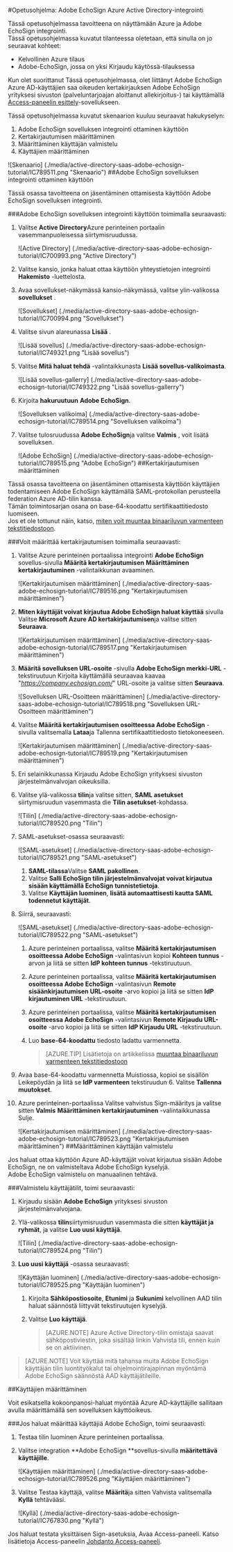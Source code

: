 <properties 
    pageTitle="Opetusohjelma: Azure Active Directory-integrointi Adobe EchoSign | Microsoft Azure" 
    description="Opettele käyttämään Adobe EchoSign Azure Active Directory-hakemistosta käyttöön kertakirjautumisen, automaattinen valmistelu ja lisää!" 
    services="active-directory" 
    authors="jeevansd"  
    documentationCenter="na" 
    manager="femila"/>
<tags 
    ms.service="active-directory" 
    ms.devlang="na" 
    ms.topic="article" 
    ms.tgt_pltfrm="na" 
    ms.workload="identity" 
    ms.date="09/29/2016" 
    ms.author="jeedes" />

#<a name="tutorial-azure-active-directory-integration-with-adobe-echosign"></a>Opetusohjelma: Adobe EchoSign Azure Active Directory-integrointi

Tässä opetusohjelmassa tavoitteena on näyttämään Azure ja Adobe EchoSign integrointi.  
Tässä opetusohjelmassa kuvatut tilanteessa oletetaan, että sinulla on jo seuraavat kohteet:

-   Kelvollinen Azure tilaus
-   Adobe-EchoSign, jossa on yksi Kirjaudu käytössä-tilauksessa

Kun olet suorittanut Tässä opetusohjelmassa, olet liittänyt Adobe EchoSign Azure AD-käyttäjien saa oikeuden kertakirjauksen Adobe EchoSign yrityksesi sivuston (palveluntarjoajan aloittanut allekirjoitus-) tai käyttämällä [Access-paneelin esittely](active-directory-saas-access-panel-introduction.md)-sovellukseen.

Tässä opetusohjelmassa kuvatut skenaarion kuuluu seuraavat hakukyselyn:

1.  Adobe EchoSign sovelluksen integrointi ottaminen käyttöön
2.  Kertakirjautumisen määrittäminen
3.  Määrittäminen käyttäjän valmistelu
4.  Käyttäjien määrittäminen

![Skenaario] (./media/active-directory-saas-adobe-echosign-tutorial/IC789511.png "Skenaario")
##<a name="enabling-the-application-integration-for-adobe-echosign"></a>Adobe EchoSign sovelluksen integrointi ottaminen käyttöön

Tässä osassa tavoitteena on jäsentäminen ottamisesta käyttöön Adobe EchoSign sovelluksen integrointi.

###<a name="to-enable-the-application-integration-for-adobe-echosign-perform-the-following-steps"></a>Adobe EchoSign sovelluksen integrointi käyttöön toimimalla seuraavasti:

1.  Valitse **Active Directory**Azure perinteinen portaalin vasemmanpuoleisessa siirtymisruudussa.

    ![Active Directory] (./media/active-directory-saas-adobe-echosign-tutorial/IC700993.png "Active Directory")

2.  Valitse kansio, jonka haluat ottaa käyttöön yhteystietojen integrointi **Hakemisto** -luettelosta.

3.  Avaa sovellukset-näkymässä kansio-näkymässä, valitse ylin-valikossa **sovellukset** .

    ![Sovellukset] (./media/active-directory-saas-adobe-echosign-tutorial/IC700994.png "Sovellukset")

4.  Valitse sivun alareunassa **Lisää** .

    ![Lisää sovellus] (./media/active-directory-saas-adobe-echosign-tutorial/IC749321.png "Lisää sovellus")

5.  Valitse **Mitä haluat tehdä** -valintaikkunasta **Lisää sovellus-valikoimasta**.

    ![Lisää sovellus-gallerry] (./media/active-directory-saas-adobe-echosign-tutorial/IC749322.png "Lisää sovellus-gallerry")

6.  Kirjoita **hakuruutuun** **Adobe EchoSign**.

    ![Sovelluksen valikoima] (./media/active-directory-saas-adobe-echosign-tutorial/IC789514.png "Sovelluksen valikoima")

7.  Valitse tulosruudussa **Adobe EchoSign**ja valitse **Valmis** , voit lisätä sovelluksen.

    ![Adobe EchoSign] (./media/active-directory-saas-adobe-echosign-tutorial/IC789515.png "Adobe EchoSign")
##<a name="configuring-single-sign-on"></a>Kertakirjautumisen määrittäminen

Tässä osassa tavoitteena on jäsentäminen ottamisesta käyttöön käyttäjien todentamiseen Adobe EchoSign käyttämällä SAML-protokollan perusteella federation Azure AD-tilin kanssa.  
Tämän toimintosarjan osana on base-64-koodattu sertifikaattitiedosto luomiseen.  
Jos et ole tottunut näin, katso, [miten voit muuntaa binaariluvun varmenteen tekstitiedostoon](http://youtu.be/PlgrzUZ-Y1o).

###<a name="to-configure-single-sign-on-perform-the-following-steps"></a>Voit määrittää kertakirjautumisen toimimalla seuraavasti:

1.  Valitse Azure perinteinen portaalissa integrointi **Adobe EchoSign** sovellus-sivulla **Määritä kertakirjautumisen** **Määrittäminen kertakirjautuminen** -valintaikkunan avaaminen.

    ![Kertakirjautumisen määrittäminen] (./media/active-directory-saas-adobe-echosign-tutorial/IC789516.png "Kertakirjautumisen määrittäminen")

2.  **Miten käyttäjät voivat kirjautua Adobe EchoSign haluat käyttää** sivulla Valitse **Microsoft Azure AD kertakirjautumisen**ja valitse sitten **Seuraava**.

    ![Kertakirjautumisen määrittäminen] (./media/active-directory-saas-adobe-echosign-tutorial/IC789517.png "Kertakirjautumisen määrittäminen")

3.  **Määritä sovelluksen URL-osoite** -sivulla **Adobe EchoSign merkki-URL** -tekstiruutuun Kirjoita käyttämällä seuraavaa kaavaa "*https://company.echosign.com/*" URL-osoite ja valitse sitten **Seuraava**.

    ![Sovelluksen URL-Osoitteen määrittäminen] (./media/active-directory-saas-adobe-echosign-tutorial/IC789518.png "Sovelluksen URL-Osoitteen määrittäminen")

4.  Valitse **Määritä kertakirjautumisen osoitteessa Adobe EchoSign** -sivulla valitsemalla **Lataa**ja Tallenna sertifikaattitiedosto tietokoneeseen.

    ![Kertakirjautumisen määrittäminen] (./media/active-directory-saas-adobe-echosign-tutorial/IC789519.png "Kertakirjautumisen määrittäminen")

5.  Eri selainikkunassa Kirjaudu Adobe EchoSign yrityksesi sivuston järjestelmänvalvojan oikeuksilla.

6.  Valitse ylä-valikossa **tilin**ja valitse sitten, **SAML asetukset** siirtymisruudun vasemmasta die **Tilin asetukset**-kohdassa.

    ![Tilin] (./media/active-directory-saas-adobe-echosign-tutorial/IC789520.png "Tilin")

7.  SAML-asetukset-osassa seuraavasti:

    ![SAML-asetukset] (./media/active-directory-saas-adobe-echosign-tutorial/IC789521.png "SAML-asetukset")

    1.  **SAML-tilassa**Valitse **SAML pakollinen**.
    2.  Valitse **Salli EchoSign tilin järjestelmänvalvojat voivat kirjautua sisään käyttämällä EchoSign tunnistetietoja**.
    3.  Valitse **Käyttäjän luominen**, **lisätä automaattisesti kautta SAML todennetut käyttäjät**.

8.  Siirrä, seuraavasti:

    ![SAML-asetukset] (./media/active-directory-saas-adobe-echosign-tutorial/IC789522.png "SAML-asetukset")

    1.  Azure perinteinen portaalissa, valitse **Määritä kertakirjautumisen osoitteessa Adobe EchoSign** -valintasivun kopioi **Kohteen tunnus** -arvon ja liitä se sitten **IdP kohteen tunnus** -tekstiruutuun.
    2.  Azure perinteinen portaalissa, valitse **Määritä kertakirjautumisen osoitteessa Adobe EchoSign** -valintasivun **Remote sisäänkirjautumisen URL-osoite** -arvo kopioi ja liitä se sitten **IdP kirjautuminen URL** -tekstiruutuun.
    3.  Azure perinteinen portaalissa, valitse **Määritä kertakirjautumisen osoitteessa Adobe EchoSign** -valintasivun **Remote Kirjaudu URL-osoite** -arvo kopioi ja liitä se sitten **IdP Kirjaudu URL** -tekstiruutuun.
    4.  Luo **base-64-koodattu** tiedosto ladattu varmennetta.  

        >[AZURE.TIP] Lisätietoja on artikkelissa [muuntaa binaariluvun varmenteen tekstitiedostoon](http://youtu.be/PlgrzUZ-Y1o) 
 5.  Avaa base-64-koodattu varmennetta Muistiossa, kopioi se sisällön Leikepöydän ja liitä se **IdP varmenteen** tekstiruudun 6.  Valitse **Tallenna muutokset**.

9.  Azure perinteinen-portaalissa Valitse vahvistus Sign-määritys ja valitse sitten **Valmis** **Määrittäminen kertakirjautuminen** -valintaikkunassa Sulje.

    ![Kertakirjautumisen määrittäminen] (./media/active-directory-saas-adobe-echosign-tutorial/IC789523.png "Kertakirjautumisen määrittäminen")
##<a name="configuring-user-provisioning"></a>Määrittäminen käyttäjän valmistelu

Jos haluat ottaa käyttöön Azure AD-käyttäjät voivat kirjautua sisään Adobe EchoSign, ne on valmisteltava Adobe EchoSign kyselyjä.  
Adobe EchoSign valmistelu on manuaalinen tehtävä.

###<a name="to-provision-a-user-accounts-perform-the-following-steps"></a>Valmistelu käyttäjätilit, toimi seuraavasti:

1.  Kirjaudu sisään **Adobe EchoSign** yrityksesi sivuston järjestelmänvalvojana.

2.  Ylä-valikossa **tilin**siirtymisruudun vasemmasta die sitten **käyttäjät ja ryhmät**, ja valitse **Luo uusi käyttäjä**.

    ![Tilin] (./media/active-directory-saas-adobe-echosign-tutorial/IC789524.png "Tilin")

3.  **Luo uusi käyttäjä** -osassa seuraavasti:

    ![Käyttäjän luominen] (./media/active-directory-saas-adobe-echosign-tutorial/IC789525.png "Käyttäjän luominen")

    1.  Kirjoita **Sähköpostiosoite**, **Etunimi** ja **Sukunimi** kelvollinen AAD tilin haluat säännöstä liittyvät tekstiruutujen kyselyjä.
    2.  Valitse **Luo käyttäjä**.

        >[AZURE.NOTE] Azure Active Directory-tilin omistaja saavat sähköpostiviestin, joka sisältää linkin Vahvista tili, ennen kuin se on aktiivinen.

>[AZURE.NOTE] Voit käyttää mitä tahansa muita Adobe EchoSign käyttäjän tilin luontityökalut tai ohjelmointirajapinnan myöntämä Adobe EchoSign säännöstä AAD käyttäjätileille.

##<a name="assigning-users"></a>Käyttäjien määrittäminen

Voit esikatsella kokoonpanosi-haluat myöntää Azure AD-käyttäjille sallitaan avulla määrittämällä sen sovelluksen käyttöoikeus.

###<a name="to-assign-users-to-adobe-echosign-perform-the-following-steps"></a>Jos haluat määrittää käyttäjiä Adobe EchoSign, toimi seuraavasti:

1.  Testaa tilin luominen Azure perinteinen portaalissa.

2.  Valitse integration **Adobe EchoSign **sovellus-sivulla **määritettävä käyttäjille**.

    ![Käyttäjien määrittäminen] (./media/active-directory-saas-adobe-echosign-tutorial/IC789526.png "Käyttäjien määrittäminen")

3.  Valitse Testaa käyttäjä, valitse **Määritä**ja sitten Vahvista valitsemalla **Kyllä** tehtävääsi.

    ![Kyllä] (./media/active-directory-saas-adobe-echosign-tutorial/IC767830.png "Kyllä")

Jos haluat testata yksittäisen Sign-asetuksia, Avaa Access-paneeli. Katso lisätietoja Access-paneelin [Johdanto Access-paneeli](active-directory-saas-access-panel-introduction.md).
